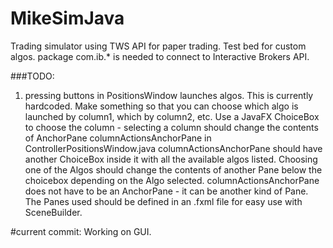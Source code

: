 # MikeSimJava
Trading simulator using TWS API for paper trading. Test bed for custom algos.
package com.ib.* is needed to connect to Interactive Brokers API.


###TODO:
1. pressing buttons in PositionsWindow launches algos. This is currently hardcoded.
Make something so that you can choose which algo is launched by column1, which by column2,
etc. Use a JavaFX ChoiceBox to choose the column - selecting a column should
change the contents of AnchorPane columnActionsAnchorPane in ControllerPositionsWindow.java
columnActionsAnchorPane should have another ChoiceBox inside it with all the available
algos listed. Choosing one of the Algos should change the contents of another Pane
below the choicebox depending on the Algo selected. columnActionsAnchorPane does not 
have to be an AnchorPane - it can be another kind of Pane. The Panes used should be
defined in an .fxml file for easy use with SceneBuilder.

#current commit:
Working on GUI. 